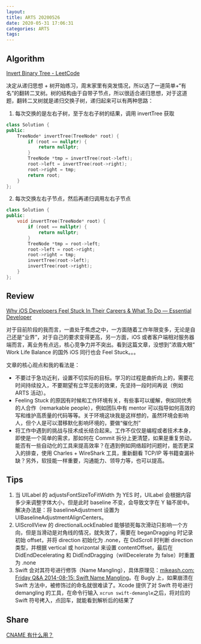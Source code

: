 ```yaml
---
layout: 
title: ARTS 20200526
date: 2020-05-31 17:06:31
categories: ARTS
tags:
---
```


## Algorithm
[Invert Binary Tree - LeetCode](https://leetcode.com/problems/invert-binary-tree/)

决定从递归思想 + 树开始练习，周末家里有突发情况，所以选了一道简单+“有名”的翻转二叉树。树的结构由于自带子节点，所以很适合递归思想，对于这道题，翻转二叉树就是递归交换子树，递归起来可以有两种思路：

1. 每次交换的是左右子树，至于左右子树的结果，调用 invertTree 获取
```c++
class Solution {
public:
    TreeNode* invertTree(TreeNode* root) {
        if (root == nullptr) {
            return nullptr;
        }
        TreeNode *tmp = invertTree(root->left);
        root->left = invertTree(root->right); 
        root->right = tmp;
        return root; 
    }
};
```

2. 每次交换左右子节点，然后再递归调用左右子节点
```c++
class Solution {
public:
    void invertTree(TreeNode* root) {
        if (root == nullptr) {
            return nullptr;
        }
        TreeNode *tmp = root->left;
        root->left = root->right;
        root->right = tmp;
        invertTree(root->left);
        invertTree(root->right);
    }
};
```

## Review
[Why iOS Developers Feel Stuck In Their Careers & What To Do — Essential Developer](https://www.essentialdeveloper.com/articles/why-ios-developers-feel-stuck-in-their-careers-and-what-to-do)

对于目前阶段的我而言，一直处于焦虑之中，一方面随着工作年限变多，无论是自己还是“业界”，对于自己的要求变得更高，另一方面，iOS 或者客户端相对服务器端而言，离业务有点远，核心竞争力并不突出。看到这篇文章，没想到”浓眉大眼“ Work Life Balance 的国外 iOS 同行也会 Feel Stuck。。。

文章的核心观点和我的看法是：
* 不要过于急功近利，设置不切实际的目标。学习的过程是曲折向上的，需要花时间持续投入，不要期望有立竿见影的效果，先坚持一段时间再说（例如 ARTS 活动）。
* Feeling Stuck 的原因有时候和工作环境有关，有些事可以缓解，例如同优秀的人合作（remarkable people），例如团队中有 mentor 可以指导如何高效的写和维护高质量的代码等等。关于环境这块我是这样想的，虽然环境会影响人，但个人是可以潜移默化影响环境的，要做“催化剂”
* 将工作中遇到的挑战与技术成长结合起来。工作不仅仅是编程或者技术本身，即使是一个简单的需求，那如何在 Commit 拆分上更清楚，如果是重复劳动，能否有一些自动化的工具来提高效率？在遇到例如网络超时问题时，能否更深入的排查，使用 Charles + WireShark 工具，重新翻看 TCP/IP 等书籍查漏补缺？另外，软技能一样重要，沟通能力、领导力等，也可以提高。


## Tips
1. 当 UILabel 的 adjustsFontSizeToFitWidth 为 YES 时，UILabel 会根据内容多少来调整字体大小，但是此时 baseline 不变，会导致文字在 Y 轴不居中。解决办法是：将 baselineAdjustment 设置为 UIBaselineAdjustmentAlignCenters。
2. UIScrollView 的 directionalLockEnabled 能够锁死每次滑动只影响一个方向，但是当滑动是对角线的情况，就失效了，需要在 beganDragging 时记录初始 offset，并将 direction 初始化为 .none，在 DidScroll 时判断 direction 类型，并根据 vertical 或 horizontal 来设置 contentOffset，最后在 DidEndDecelerating 和 DidEndDragging（willDecelerate 为 false）时重置为 .none
3. Swift 会对其符号进行修饰（Name Mangling），具体原理见：[mikeash.com: Friday Q&A 2014-08-15: Swift Name Mangling](https://mikeash.com/pyblog/friday-qa-2014-08-15-swift-name-mangling.html)。在 Bugly 上，如果崩溃在 Swift 方法中，被修饰过的命名就很难读了。Xcode 提供了对 Swift 符号进行 demangling 的工具，在命令行输入 `xcrun swift-demangle`之后，将对应的 Swift 符号拷入，点回车，就能看到解析后的结果了

## Share
[CNAME 有什么用？](https://joeshang.github.io/2020/06/14/cname-explain/)



